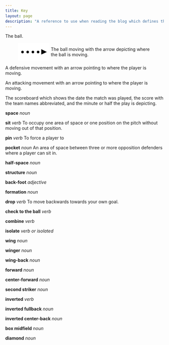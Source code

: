 ```yaml
---
title: Key
layout: page
description: "A reference to use when reading the blog which defines the symbols and football terms used in my writing."
---
```



The ball. 

<figure style="display: flex; align-items: center;"> <img src="https://raw.githubusercontent.com/kyleboas/images/main/uploads/2024/07/20/Image-20Jul2024_11:45:36.png" style="margin-right: 5px;"> <div style="width: 20x;">The ball moving with the arrow depicting where the ball is moving.</div> </figure>

A defensive movement with an arrow pointing to where the player is moving. 

An attacking movement with an arrow pointing to where the player is moving.

The scoreboard which shows the date the match was played, the score with the team names abbreviated, and the minute or half the play is depicting. 

**space** *noun*

**sit** *verb*
To occupy one area of space or one position on the pitch without moving out of that position. 

**pin** *verb* To force a player to 

**pocket** *noun*
An area of space between three or more opposition defenders where a player can sit in. 

**half-space** *noun*

**structure** *noun* 

**back-foot** *adjective* 

**formation** *noun*

**drop** *verb*
To move backwards towards your own goal. 

**check to the ball** *verb*

**combine** *verb*

**isolate** *verb*
*or isolated*

**wing** *noun*

**winger** *noun*

**wing-back** *noun*

**forward** *noun*

**center-forward** *noun*

**second striker** *noun*

**inverted** *verb*

**inverted fullback** *noun*

**inverted center-back** *noun*

**box midfield** *noun*

**diamond** *noun*

